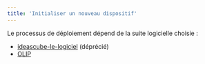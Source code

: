 ```yaml
---
title: 'Initialiser un nouveau dispositif'
---
```


Le processus de déploiement dépend de la suite logicielle choisie :

* [ideascube-le-logiciel](https://github.com/bibliosansfrontieres/ideascube-deploy/blob/master/README.md) (déprécié)
* [OLIP](http://bibliosansfrontieres.gitlab.io/olip/olip-documentation/olip/installation/)
